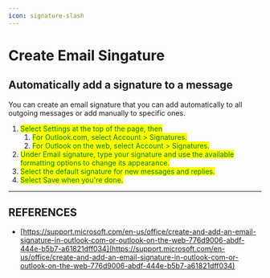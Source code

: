 ```yaml
---
icon: signature-slash
---
```


# Create Email Singature

## Automatically add a signature to a message

You can create an email signature that you can add automatically to all outgoing messages or add manually to specific ones.

1. <mark style="color:green;">Select Settings  at the top of the page, then</mark>
   1. <mark style="color:green;">For Outlook.com, select Account > Signatures.</mark>
   2. <mark style="color:green;">For Outlook on the web, select Account > Signatures.</mark>
2. <mark style="color:green;">Under Email signature, type your signature and use the available formatting options to change its appearance.</mark>
3. <mark style="color:green;">Select the default signature for new messages and replies.</mark>
4. <mark style="color:green;">Select Save when you're done.</mark>



***

## REFERENCES

* [https://support.microsoft.com/en-us/office/create-and-add-an-email-signature-in-outlook-com-or-outlook-on-the-web-776d9006-abdf-444e-b5b7-a61821dff034](https://support.microsoft.com/en-us/office/create-and-add-an-email-signature-in-outlook-com-or-outlook-on-the-web-776d9006-abdf-444e-b5b7-a61821dff034)

